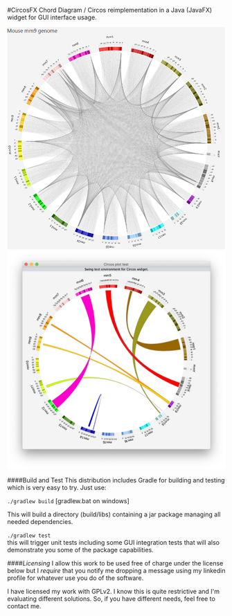 #CircosFX
Chord Diagram / Circos reimplementation in a Java (JavaFX) widget for GUI interface usage.

![alt text](./demo/circos_links_mm9.png "Example plot")
![alt text](./demo/Intra_chromosomal_ribbons.png "Example plot")

####Build and Test
This distribution includes Gradle for building and testing which is very easy to try.
Just use:

`./gradlew build`
[gradlew.bat on windows]

This will build a directory (build/libs) containing a jar package managing all needed dependencies.
 


`./gradlew test`  
this will trigger unit tests including some GUI integration tests that will also demonstrate you some 
of the package capabilities. 


####_Licensing_
I allow this work to be used free of charge under the license below but I _require_ that you notify me 
dropping a message using my linkedin profile for whatever use you do of the software.

I have licensed my work with GPLv2. I know this is quite restrictive and I'm evaluating different solutions. 
So, if you have different needs, feel free to contact me.
